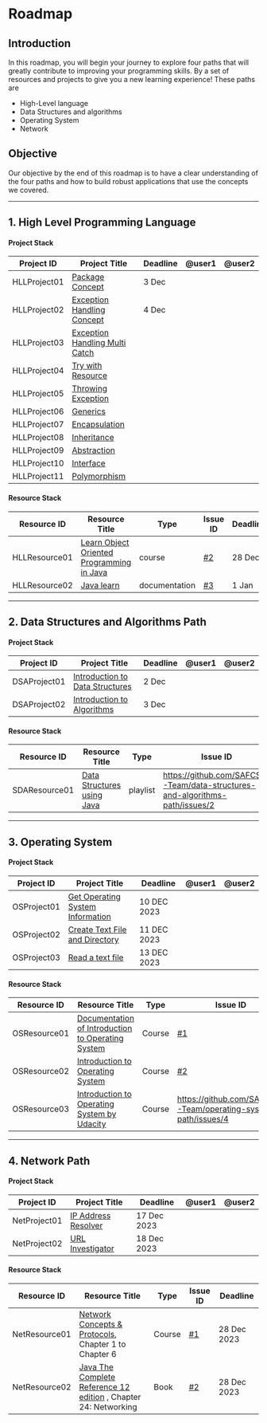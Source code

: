 # Roadmap

## Introduction 
In this roadmap, you will begin your journey to explore four paths that will greatly contribute to improving your programming skills. By a set of resources and projects to give you a new learning experience! 
These paths are
- High-Level language
- Data Structures and algorithms 
- Operating System
- Network


## Objective
Our objective by the end of this roadmap is to have a clear understanding of the four paths and how to build robust applications that use the concepts we covered.


<hr>

## 1. High Level Programming Language 
#### Project Stack

| Project ID  | Project Title                                                                         | Deadline | @user1 | @user2    |
| ----------- | ------------------------------------------------------------------------------------- | -------- |  -------  | ------ | 
|HLLProject01 |[Package Concept](https://github.com/nourabyte/Package-Project/tree/main)             |3 Dec      |           |        |
|HLLProject02 |[Exception Handling Concept](https://github.com/nourabyte/Exception-Handling)  |4 Dec         |        |                | 
|HLLProject03|[Exception Handling Multi Catch](https://github.com/SAFCSP-Team/exception-handling-multi-catch)|
|HLLProject04|[Try with Resource](https://github.com/SAFCSP-Team/try-with-resource)|
|HLLProject05|[Throwing Exception](https://github.com/SAFCSP-Team/throwing-exceptions)|
|HLLProject06|[Generics](https://github.com/SAFCSP-Team/generics)|
|HLLProject07|[Encapsulation](https://github.com/SAFCSP-Team/encapsulation)|
|HLLProject08|[Inheritance](https://github.com/SAFCSP-Team/inheritance)|
|HLLProject09|[Abstraction](https://github.com/SAFCSP-Team/abstraction)|
|HLLProject10|[Interface](https://github.com/SAFCSP-Team/interface)|
|HLLProject11|[Polymorphism](https://github.com/SAFCSP-Team/polymorphism)|

#### Resource Stack

| Resource ID  | Resource Title                                                                                                                                                                                                                                                                                                                     | Type   | Issue ID                                                       | Deadline  |
| ------------ | ---------------------------------------------------------------------------------------------------------------------------------------------------------------------------------------------------------------------------------------------------------------------------------------------------------------------------------- | ------ | -------------------------------------------------------------- | --------- |
| HLLResource01 | [Learn Object Oriented Programming in Java](https://www.udemy.com/course/learn-object-oriented-programming-in-java-j/) | course| [#2](https://github.com/nourabyte/high-level-language-path/issues/2) | 28 Dec |
| HLLResource02  |    [Java learn](https://dev.java/learn/)    | documentation |[#3](https://github.com/SAFCSP-Team/high-level-language-path/issues/3)  |1 Jan       

<hr>

## 2. Data Structures and Algorithms Path

#### Project Stack

| Project ID  | Project Title                                                                         | Deadline | @user1 | @user2    |
| ----------- | ------------------------------------------------------------------------------------- | -------- |  -------  | ------ | 
DSAProject01 | [Introduction to Data Structures](https://github.com/SAFCSP-Team/introduction-to-data-structures) |	2 Dec
DSAProject02 | [Introduction to Algorithms](https://github.com/SAFCSP-Team/introduction-to-algorithms) |	3 Dec


#### Resource Stack

| Resource ID  | Resource Title            | Type   | Issue ID  | Deadline  |
| ------------ | ------------------------- | ------ | ------- | --------- |
| SDAResource01 | [Data Structures using Java](https://www.youtube.com/playlist?list=PLsyeobzWxl7oRKwDi7wjrANsbhTX0IK0J) | playlist | https://github.com/SAFCSP-Team/data-structures-and-algorithms-path/issues/2 | 9 Dec |

<hr>

## 3. Operating System 

#### Project Stack

| Project ID  | Project Title                                                                         | Deadline | @user1 | @user2    |
| ----------- | ------------------------------------------------------------------------------------- | -------- |  -------  | ------ | 
| OSProject01 | [Get Operating System Information](https://github.com/SAFCSP-Team/OS-Info) | 10 DEC 2023 |
| OSProject02 | [Create Text File and Directory](https://github.com/SAFCSP-Team/get-file-info)             | 11 DEC 2023|
|OSProject03 | [Read a text file](https://github.com/SAFCSP-Team/read-text-file) | 13 DEC 2023|


#### Resource Stack

| Resource ID  | Resource Title  | Type   | Issue ID| Deadline  |
| ------------ | --------------------------- | ------ | ------------ | --------- |
| OSResource01 | [Documentation of Introduction to Operating System](https://batch.libretexts.org/print/url=https://eng.libretexts.org/Courses/Delta_College/Introduction_to_Operating_Systems/02%3A_The_Basics_-_An_Overview/2.01%3A_Introduction_to_Operating_Systems.pdf) | Course | [#1](https://github.com/SAFCSP-Team/operating-system-path/issues/1) | 28 DEC 2023 |
| OSResource02 | [Introduction to Operating System](https://github.com/SAFCSP-Team/operating-system-path/issues/2) | Course | [#2](https://www.youtube.com/watch?v=dOiA2nNJpc0&list=LL&index=2) | 28 DEC 2023 |
|OSResource03| [Introduction to Operating System by Udacity](https://www.udacity.com/course/introduction-to-operating-systems--ud923)| Course| https://github.com/SAFCSP-Team/operating-system-path/issues/4 | 28 DEC 2023


<hr>

## 4. Network Path

#### Project Stack

| Project ID  | Project Title                                                                         | Deadline | @user1 | @user2    |
| ----------- | ------------------------------------------------------------------------------------- | -------- |  -------  | ------ | 
| NetProject01 |  [IP Address Resolver](https://github.com/SAFCSP-Team/IPAddressResolver) |  17 Dec 2023   | 
| NetProject02| [URL Investigator](https://github.com/SAFCSP-Team/URL-Investigator) | 18 Dec 2023 |


#### Resource Stack

| Resource ID  | Resource Title                                                                                                                                                                                                                                                                                                                     | Type   | Issue ID                                                       | Deadline  |
| ------------ | ---------------------------------------------------------------------------------------------------------------------------------------------------------------------------------------------------------------------------------------------------------------------------------------------------------------------------------- | ------ | -------------------------------------------------------------- | --------- |
| NetResource01 | [Network Concepts & Protocols](https://app.pluralsight.com/library/courses/network-concepts-protocols-cert/table-of-contents), Chapter 1 to Chapter 6| Course | [#1](https://github.com/SAFCSP-Team/Network-Path/issues/1) | 28 Dec 2023 |
| NetResource02 |   [Java The Complete Reference 12 edition](https://www.google.com.sa/books/edition/Java_The_Complete_Reference_Twelfth_Edit/iXlIEAAAQBAJ?hl=en&gbpv=0&bsq=Java%20The%20Complete%20Reference%2012th%20edition) , Chapter 24: Networking |   Book     |  [#2](https://github.com/SAFCSP-Team/Network-Path/issues/2) |     28 Dec 2023      |


